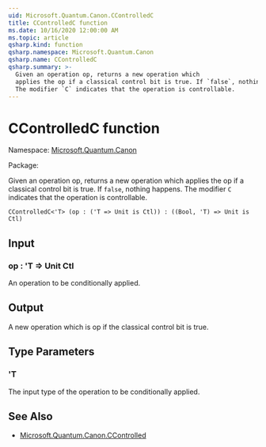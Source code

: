 ```yaml
---
uid: Microsoft.Quantum.Canon.CControlledC
title: CControlledC function
ms.date: 10/16/2020 12:00:00 AM
ms.topic: article
qsharp.kind: function
qsharp.namespace: Microsoft.Quantum.Canon
qsharp.name: CControlledC
qsharp.summary: >-
  Given an operation op, returns a new operation which
  applies the op if a classical control bit is true. If `false`, nothing happens.
  The modifier `C` indicates that the operation is controllable.
---
```


# CControlledC function

Namespace: [Microsoft.Quantum.Canon](xref:Microsoft.Quantum.Canon)

Package: [](https://nuget.org/packages/)


Given an operation op, returns a new operation whichapplies the op if a classical control bit is true. If `false`, nothing happens.The modifier `C` indicates that the operation is controllable.

```Q#
CControlledC<'T> (op : ('T => Unit is Ctl)) : ((Bool, 'T) => Unit is Ctl)
```


## Input

### op : 'T => Unit Ctl

An operation to be conditionally applied.



## Output

A new operation which is op if the classical control bit is true.

## Type Parameters

### 'T

The input type of the operation to be conditionally applied.



## See Also

- [Microsoft.Quantum.Canon.CControlled](xref:Microsoft.Quantum.Canon.CControlled)
